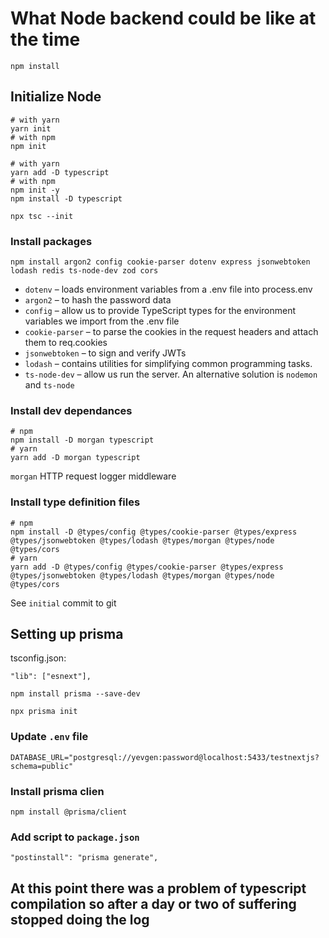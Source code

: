 # What Node backend could be like at the time

```
npm install
```

## Initialize Node

```
# with yarn
yarn init
# with npm 
npm init
```


```
# with yarn
yarn add -D typescript
# with npm 
npm init -y
npm install -D typescript
```

`npx tsc --init`

### Install packages

```
npm install argon2 config cookie-parser dotenv express jsonwebtoken lodash redis ts-node-dev zod cors
```

- `dotenv` – loads environment variables from a .env file into process.env
- `argon2` – to hash the password data
- `config` – allow us to provide TypeScript types for the environment variables we import from the .env file
- `cookie-parser` – to parse the cookies in the request headers and attach them to req.cookies
- `jsonwebtoken` – to sign and verify JWTs
- `lodash` – contains utilities for simplifying common programming tasks.
- `ts-node-dev` – allow us run the server. An alternative solution is `nodemon` and `ts-node`

### Install dev dependances

```
# npm
npm install -D morgan typescript
# yarn
yarn add -D morgan typescript
```
`morgan` HTTP request logger middleware

### Install type definition files

```
# npm
npm install -D @types/config @types/cookie-parser @types/express @types/jsonwebtoken @types/lodash @types/morgan @types/node @types/cors
# yarn
yarn add -D @types/config @types/cookie-parser @types/express @types/jsonwebtoken @types/lodash @types/morgan @types/node @types/cors
```

See `initial` commit to git

## Setting up prisma

tsconfig.json:
```
"lib": ["esnext"],
```
```
npm install prisma --save-dev
```
```
npx prisma init
```

### Update `.env` file
```
DATABASE_URL="postgresql://yevgen:password@localhost:5433/testnextjs?schema=public"
```

### Install prisma clien

```
npm install @prisma/client
```

### Add script to `package.json`
```
"postinstall": "prisma generate",
```

## At this point there was a problem of typescript compilation so after a day or two of suffering stopped doing the log